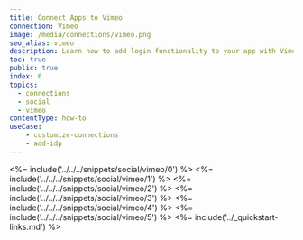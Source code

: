 ```yaml
---
title: Connect Apps to Vimeo
connection: Vimeo
image: /media/connections/vimeo.png
seo_alias: vimeo
description: Learn how to add login functionality to your app with Vimeo. You will need to obtain a Client Id and Client Secret for Vimeo.
toc: true
public: true
index: 6
topics:
  - connections
  - social
  - vimeo
contentType: how-to
useCase:
    - customize-connections
    - add-idp
---
```

<%= include('../../../snippets/social/vimeo/0') %> 
<%= include('../../../snippets/social/vimeo/1') %> 
<%= include('../../../snippets/social/vimeo/2') %> 
<%= include('../../../snippets/social/vimeo/3') %> 
<%= include('../../../snippets/social/vimeo/4') %> 
<%= include('../../../snippets/social/vimeo/5') %> 
<%= include('../_quickstart-links.md') %>
